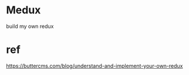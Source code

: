# Medux
build my own redux

# ref
https://buttercms.com/blog/understand-and-implement-your-own-redux
